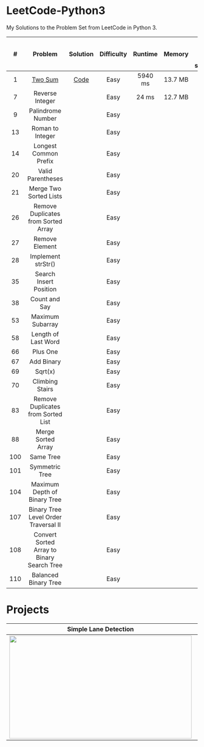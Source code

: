 # LeetCode-Python3
My Solutions to the Problem Set from LeetCode in Python 3. 

[//]: # (-------------------Reference List------------------------------)
[//]: # (URL Links to Problem Set)
[P1]: https://leetcode.com/problems/two-sum
[P7]: https://leetcode.com/problems/reverse-integer
[P9]: https://leetcode.com/problems/palindrome-number
[P13]: https://leetcode.com/problems/roman-to-integer
[P14]: https://leetcode.com/problems/longest-common-prefix

[//]: # (URL Links to My Solutions)
[S1]: https://github.com/laygond/LeetCode-Python3/Solutions/two-sum.py
[S7]: https://github.com/laygond/Advanced-Lane-Detection/reverse-integer.py
[S9]: https://github.com/laygond/Traffic-Sign-Classifier/palindrome-number.py
[S13]: https://github.com/laygond/Behavioral-Cloning/roman-to-integer.py
[S14]: https://github.com/laygond/SelfDrivingCar/longest-common-prefix.py


<b>\#</b>   |	Problem               |	Solution | Difficulty | Runtime | Memory | Faster than (other Python3 submissions) 
:---:|:---:|:---:|:---:|:---:|:---:|:---:
1	  | [Two Sum][P1]          |    [Code][S1]      |	Easy |	5940 ms | 13.7 MB | 6.51% 
7	  | Reverse Integer       | |	Easy |	24 ms | 12.7 MB | 99.39%
9	  | Palindrome Number     | |	Easy |	| |
13	| Roman to Integer      |	| Easy |	| |
14	| Longest Common Prefix | | Easy	| | |
20	| Valid Parentheses     | |	Easy | | |
21  | Merge Two Sorted Lists | | Easy	| | |
26	| Remove Duplicates from Sorted Array | |	Easy | | |	
27	| Remove Element |    		| Easy | | 	|
28	| Implement strStr() |    		| Easy | | | 	
35	| Search Insert Position |    	| Easy | | |	
38	| Count and Say |    | Easy | |	|
53	| Maximum Subarray |    	| Easy | | | 	
58	| Length of Last Word |    | Easy | | |	
66	| Plus One | |	Easy | |	|
67	| Add Binary | |	Easy	| | |
69	| Sqrt(x) | |	Easy	| | |
70	| Climbing Stairs | |	Easy | | |	
83	| Remove Duplicates from Sorted List | |	Easy | | |	
88	| Merge Sorted Array | | Easy	| | |
100	| Same Tree  | 	|	Easy	| | |
101	| Symmetric Tree | |	Easy	| | | 
104	| Maximum Depth of Binary Tree | | Easy | | |	
107	| Binary Tree Level Order Traversal II | |	Easy | | |	
108	| Convert Sorted Array to Binary Search Tree | |	Easy | | |	
110	| Balanced Binary Tree  | | Easy	| | |



# Projects

Simple Lane Detection | Advanced Lane Detection 
:---:|:---:
<a href=https://github.com/laygond/Simple-Lane-Detection> <img src="./README_images/simple_lane_detection.gif" width="480" height="270"> </a> | <a href=https://github.com/laygond/Advanced-Lane-Detection> <img src="./README_images/advanced_lane_detection.gif" width="480" height="270"> </a> 
